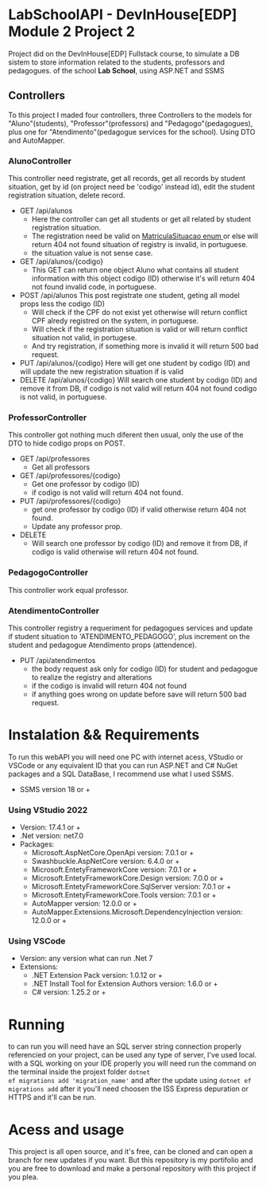# LabSchoolAPI - DevInHouse[EDP] Module 2 Project 2
Project did on the DevInHouse[EDP] Fullstack course, to simulate a DB sistem to store information related to the students, professors and pedagogues. of the school **Lab School**, using ASP.NET and SSMS
##
## Controllers
To this project I maded four controllers, three Controllers to the models for "Aluno"(students), "Professor"(professors) and "Pedagogo"(pedagogues), plus one for "Atendimento"(pedagogue services for the school). Using DTO and AutoMapper.
### AlunoController
This controller need registrate, get all records, get all records by student situation, get by id (on project need be 'codigo' instead id), edit the student registration situation, delete record.
- GET /api/alunos
  - Here the controller can get all students or get all related by student registration situation.
  - The registration need be valid on [ MatriculaSituacao enum ](https://github.com/leonardoGasperin/LabSchoolAPI/blob/master/LabSchoolAPI/Abstract/MatriculaSituacao.cs) or else will return 404 not found situation of registry is invalid, in portuguese. 
  - the situation value is not sense case.
- GET /api/alunos/{codigo}
  - This GET can return one object Aluno what contains all student information with this object codigo (ID) otherwise it's will return 404 not found invalid code, in portuguese.
- POST /api/alunos
This post registrate one student, geting all model props less the codigo (ID)
  - Will check if the CPF do not exist yet otherwise will return conflict CPF alredy registred on the system, in portuguese.
  - Will check if the registration situation is valid or will return conflict situation not valid, in portugese.
  - And try registration, if something more is invalid it will return 500 bad request.
- PUT /api/alunos/{codigo}
Here will get one student by codigo (ID) and will update the new registration situation if is valid
- DELETE /api/alunos/{codigo}
Will search one student by codigo (ID) and remove it from DB, if codigo is not valid will return 404 not found codigo is not valid, in portuguese.
### ProfessorController
This controller got nothing much diferent then usual, only the use of the DTO to hide codigo props on POST.
- GET /api/professores
  - Get all professors
- GET /api/professores/{codigo}
  - Get one professor by codigo (ID)
  - if codigo is not valid will return 404 not found.
- PUT /api/professores/{codigo}
  - get one professor by codigo (ID) if valid otherwise return 404 not found.
  - Update any professor prop.
- DELETE
  - Will search one professor by codigo (ID) and remove it from DB, if codigo is valid otherwise will return 404 not found.
### PedagogoController
This controller work equal professor.
### AtendimentoController
This controller registry a requeriment for pedagogues services and update if student situation to 'ATENDIMENTO_PEDAGOGO', plus increment on the student and pedagogue Atendimento props (attendence).
- PUT /api/atendimentos
  - the body request ask only for codigo (ID) for student and pedagogue to realize the registry and alterations
  - if the codigo is invalid will return 404 not found
  - if anything goes wrong on update before save will return 500 bad request.
# Instalation && Requirements
To run this webAPI you will need one PC with internet acess, VStudio or VSCode or any equivalent ID that you can run ASP.NET and C# NuGet packages and a SQL DataBase, I recommend use what I used SSMS.
- SSMS version 18 or +
### Using VStudio 2022
- Version: 17.4.1 or +
- .Net version: net7.0
- Packages:
  - Microsoft.AspNetCore.OpenApi version: 7.0.1 or +
  - Swashbuckle.AspNetCore version: 6.4.0 or +
  - Microsoft.EntetyFrameworkCore version: 7.0.1 or +
  - Microsoft.EntetyFrameworkCore.Design version: 7.0.0 or +
  - Microsoft.EntetyFrameworkCore.SqlServer version: 7.0.1 or +
  - Microsoft.EntetyFrameworkCore.Tools version: 7.0.1 or +
  - AutoMapper version: 12.0.0 or +
  - AutoMapper.Extensions.Microsoft.DependencyInjection version: 12.0.0 or +
### Using VSCode
- Version: any version what can run .Net 7
- Extensions:
  - .NET Extension Pack version: 1.0.12 or +
  - .NET Install Tool for Extension Authors version: 1.6.0 or +
  - C# version: 1.25.2 or +
# Running
to can run you will need have an SQL server string connection properly referencied on your project, can be used any type of server, I've used local.
with a SQL working on your IDE properly you will need run the command on the terminal inside the projext folder
  <code>dotnet ef migrations add 'migration_name'</code>
and after the update using
  <code>dotnet ef migrations add</code>
after it you'll need choosen the ISS Express depuration or HTTPS and it'll can be run.
# Acess and usage
This project is all open source, and it's free, can be cloned and can open a branch for new updates if you want.
But this repository is my portifolio and you are free to download and make a personal repository with this project if you plea.

